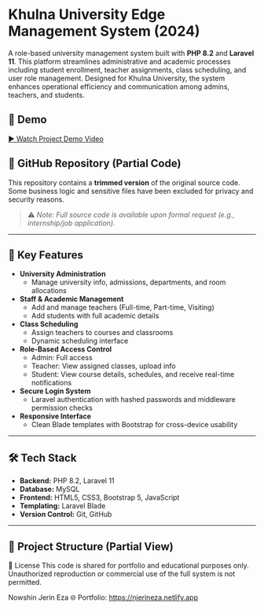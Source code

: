 # Khulna University Edge Management System (2024)

A role-based university management system built with **PHP 8.2** and **Laravel 11**. This platform streamlines administrative and academic processes including student enrollment, teacher assignments, class scheduling, and user role management. Designed for Khulna University, the system enhances operational efficiency and communication among admins, teachers, and students.

## 🎥 Demo

[▶️ Watch Project Demo Video](https://bit.ly/3U7MlbE)

## 🔗 GitHub Repository (Partial Code)

This repository contains a **trimmed version** of the original source code. Some business logic and sensitive files have been excluded for privacy and security reasons.

> ⚠️ _Note: Full source code is available upon formal request (e.g., internship/job application)._

---

## 🚀 Key Features

- **University Administration**
  - Manage university info, admissions, departments, and room allocations
- **Staff & Academic Management**
  - Add and manage teachers (Full-time, Part-time, Visiting)
  - Add students with full academic details
- **Class Scheduling**
  - Assign teachers to courses and classrooms
  - Dynamic scheduling interface
- **Role-Based Access Control**
  - Admin: Full access
  - Teacher: View assigned classes, upload info
  - Student: View course details, schedules, and receive real-time notifications
- **Secure Login System**
  - Laravel authentication with hashed passwords and middleware permission checks
- **Responsive Interface**
  - Clean Blade templates with Bootstrap for cross-device usability

---

## 🛠️ Tech Stack

- **Backend:** PHP 8.2, Laravel 11
- **Database:** MySQL
- **Frontend:** HTML5, CSS3, Bootstrap 5, JavaScript
- **Templating:** Laravel Blade
- **Version Control:** Git, GitHub

---

## 📂 Project Structure (Partial View)

📄 License
This code is shared for portfolio and educational purposes only. Unauthorized reproduction or commercial use of the full system is not permitted.


Nowshin Jerin Eza
🌐 Portfolio: https://njerineza.netlify.app

